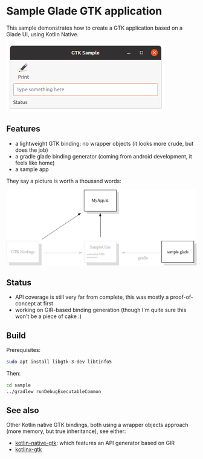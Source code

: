 # Sample Glade GTK application

This sample demonstrates how to create a GTK application based on a Glade UI, using Kotlin Native.

![Screenshot](doc/readme-screenshot.png)

## Features

* a lightweight GTK binding: no wrapper objects (it looks more crude, but does the job)
* a gradle glade binding generator (coming from android development, it feels like home)
* a sample app

They say a picture is worth a thousand words:

![Generator](doc/readme-generator.png)

## Status

* API coverage is still very far from complete, this was mostly a proof-of-concept at first
* working on GIR-based binding generation (though I'm quite sure this won't be a piece of cake :)

## Build

Prerequisites:

```bash
sudo apt install libgtk-3-dev libtinfo5
```

Then:

```bash
cd sample
../gradlew runDebugExecutableCommon
```

## See also

Other Kotlin native GTK bindings, both using a wrapper objects approach (more memory, but true inheritance), see either:
* [kotlin-native-gtk](https://github.com/kropp/kotlin-native-gtk): which features an API generator based on GIR
* [kotlinx-gtk](https://github.com/Doomsdayrs/kotlinx-gtk)
